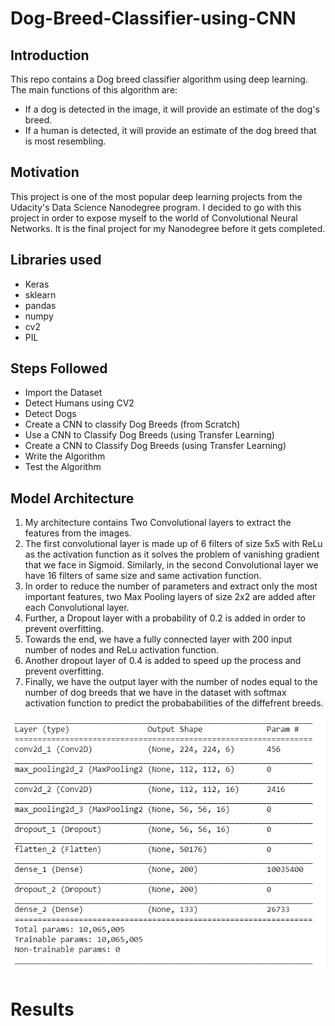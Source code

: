 # Dog-Breed-Classifier-using-CNN

## Introduction
This repo contains a Dog breed classifier algorithm using deep learning. The main functions of this algorithm are:
- If a dog is detected in the image, it will provide an estimate of the dog's breed. 
- If a human is detected, it will provide an estimate of the dog breed that is most resembling.

## Motivation
This project is one of the most popular deep learning projects from the Udacity's Data Science Nanodegree program. I decided to go with this project in order to expose myself to the world of Convolutional Neural Networks. It is the final project for my Nanodegree before it gets completed.

## Libraries used
- Keras
- sklearn
- pandas
- numpy
- cv2
- PIL

## Steps Followed
- Import the Dataset
- Detect Humans using CV2
- Detect Dogs
- Create a CNN to classify Dog Breeds (from Scratch)
- Use a CNN to Classify Dog Breeds (using Transfer Learning)
- Create a CNN to Classify Dog Breeds (using Transfer Learning)
- Write the Algorithm
- Test the Algorithm

## Model Architecture
1) My architecture contains Two Convolutional layers to extract the features from the images.
2) The first convolutional layer is made up of 6 filters of size 5x5 with ReLu as the activation function as it solves the problem of vanishing gradient that we face in Sigmoid. Similarly, in the second Convolutional layer we have 16 filters of same size and same activation function.
3) In order to reduce the number of parameters and extract only the most important features, two Max Pooling layers of size 2x2 are added after each Convolutional layer.
4) Further, a Dropout layer with a probability of 0.2 is added in order to prevent overfitting.
5) Towards the end, we have a fully connected layer with 200 input number of nodes and ReLu activation function.
6) Another dropout layer of 0.4 is added to speed up the process and prevent overfitting.
7) Finally, we have the output layer with the number of nodes equal to the number of dog breeds that we have in the dataset with softmax activation function to predict the probababilities of the diffefrent breeds.

<p align="center">
  <img src="./images/Architecture.PNG" alt="Web App" width="738">
</p>

# Results
